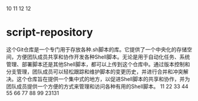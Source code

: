 10
11
12
12
# script-repository
这个Git仓库是一个专门用于存放各种.sh脚本的库。它提供了一个中央化的存储空间，方便团队成员共享和协作开发各种Shell脚本。无论是用于自动化任务、系统管理、部署脚本还是其他Shell脚本，都可以上传到这个仓库中。通过版本控制和分支管理，团队成员可以轻松跟踪和维护脚本的变更历史，并进行合并和冲突解决。这个仓库旨在提供一个集中式的地方，以促进Shell脚本的共享和协作，并为团队成员提供一个方便的方式来管理和访问各种有用的Shell脚本。
11
22
33
44
55
66
77
88
99
23131
